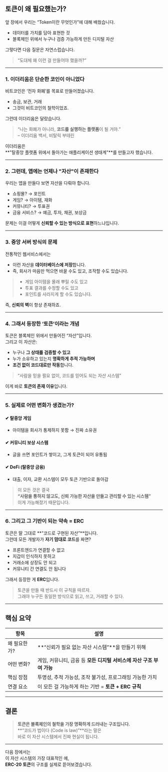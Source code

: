 ## 토큰이 왜 필요했는가?

앞 장에서 우리는 “Token이란 무엇인가”에 대해 배웠습니다.

- 데이터를 가치를 담아 표현한 것
- 블록체인 위에서 누구나 검증 가능하게 만든 디지털 자산

그렇다면 다음 질문은 자연스럽습니다.

> “도대체 왜 이런 걸 만들어야 했을까?”

---

### 1. 이더리움은 단순한 코인이 아니었다

비트코인은 ‘전자 화폐’를 목표로 만들어졌습니다.

- 송금, 보관, 거래
- 그것이 비트코인의 철학이었죠.

그런데 이더리움은 달랐습니다.

> “나는 화폐가 아니라, **코드를 실행하는 플랫폼**이 될 거야.”  
> – 이더리움 백서, 비탈릭 부테린

이더리움은  
**"탈중앙 플랫폼 위에서 돌아가는 애플리케이션 생태계"**를 만들고자 했습니다.

---

### 2. 그런데, 앱에는 언제나 "자산"이 존재한다

우리는 앱을 만들다 보면 자산을 다뤄야 합니다.

- 쇼핑몰? → 포인트
- 게임? → 아이템, 재화
- 커뮤니티? → 투표권
- 금융 서비스? → 예금, 투자, 채권, 보상금

문제는 이걸 어떻게 **신뢰할 수 있는 방식으로 표현**하느냐입니다.

---

### 3. 중앙 서버 방식의 문제

전통적인 웹서비스에서는

- 이런 자산을 **데이터베이스에 저장**합니다.
- 즉, 회사가 마음만 먹으면 바꿀 수도 있고, 조작할 수도 있습니다.

> - 게임 아이템을 몰래 뿌릴 수도 있고
> - 투표 결과를 수정할 수도 있고
> - 포인트를 사라지게 할 수도 있습니다.

즉, **신뢰의 벽**이 항상 존재하죠.

---

### 4. 그래서 등장한 ‘토큰’이라는 개념

토큰은 블록체인 위에서 만들어진 “자산”입니다.  
그리고 이 자산은:

- 누구나 **그 상태를 검증할 수 있고**
- 누가 소유하고 있는지 **명확하게 추적 가능하며**
- **조건 없이 코드대로만 작동**합니다.

> “사람을 믿을 필요 없이, 코드를 믿어도 되는 자산 시스템”

이게 바로 **토큰의 존재 이유**입니다.

---

### 5. 실제로 어떤 변화가 생겼는가?

#### ✔ 탈중앙 게임

- 아이템을 회사가 통제하지 못함 → 진짜 소유권

#### ✔ 커뮤니티 보상 시스템

- 글을 쓰면 포인트가 쌓이고, 그게 토큰이 되어 유통됨

#### ✔ DeFi (탈중앙 금융)

- 대출, 이자, 교환 시스템이 모두 토큰 기반으로 돌아감

> 이 모든 것은 결국  
> **“사람을 통하지 않고도, 신뢰 가능한 자산을 만들고 관리할 수 있는 시스템”**  
> 이게 가능해졌기 때문입니다.

---

### 6. 그리고 그 기반이 되는 약속 = ERC

토큰은 말 그대로 **“코드로 구현된 자산”**입니다.  
그런데 모든 개발자가 **자기 맘대로 코드**를 짜면?

- 프론트엔드가 연결할 수 없고
- 지갑이 인식하지 못하고
- 거래소에 상장도 안 되고
- 커뮤니티 간 연결도 안 됩니다

그래서 등장한 게 **ERC**입니다.

> 토큰을 만들 때 반드시 이 규칙을 따르자.  
> 그래야 누구든 동일한 방식으로 읽고, 쓰고, 거래할 수 있다.

---

## 핵심 요약

| 항목         | 설명                                                                 |
| ------------ | -------------------------------------------------------------------- |
| 왜 필요한가? | **“신뢰가 필요 없는 자산 시스템”**을 만들기 위해                     |
| 어떤 변화?   | 게임, 커뮤니티, 금융 등 **모든 디지털 서비스에 자산 구조 부여 가능** |
| 핵심 장점    | 투명성, 추적 가능성, 조작 불가성, 프로그래밍 가능한 가치             |
| 연결 요소    | 이 모든 걸 가능하게 하는 기반 = **토큰 + ERC 규칙**                  |

---

## 결론

> **토큰은 블록체인의 철학을 가장 명확하게 드러내는 구조입니다.**  
> **“코드가 법이다 (Code is law)”**라는 말은  
> 바로 이 자산 시스템에서 진짜 현실이 됩니다.

---

다음 장에서는  
이 자산 시스템의 가장 대표적인 예,  
**ERC-20 토큰**의 구조를 실제로 뜯어보겠습니다.
